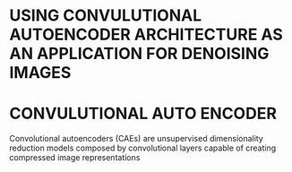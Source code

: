 # USING CONVULUTIONAL AUTOENCODER ARCHITECTURE AS AN APPLICATION FOR DENOISING IMAGES

# CONVULUTIONAL AUTO ENCODER

Convolutional autoencoders (CAEs) are unsupervised dimensionality reduction models composed by convolutional layers capable of creating compressed image representations
